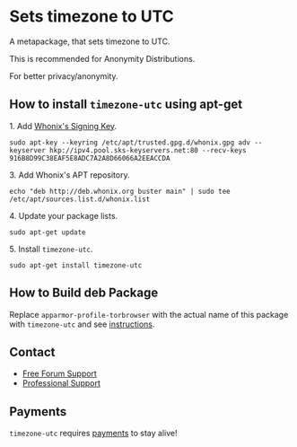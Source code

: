 # Sets timezone to UTC #

A metapackage, that sets timezone to UTC.

This is recommended for Anonymity Distributions.

For better privacy/anonymity.
## How to install `timezone-utc` using apt-get ##

1\. Add [Whonix's Signing Key](https://www.whonix.org/wiki/Whonix_Signing_Key).

```
sudo apt-key --keyring /etc/apt/trusted.gpg.d/whonix.gpg adv --keyserver hkp://ipv4.pool.sks-keyservers.net:80 --recv-keys 916B8D99C38EAF5E8ADC7A2A8D66066A2EEACCDA
```

3\. Add Whonix's APT repository.

```
echo "deb http://deb.whonix.org buster main" | sudo tee /etc/apt/sources.list.d/whonix.list
```

4\. Update your package lists.

```
sudo apt-get update
```

5\. Install `timezone-utc`.

```
sudo apt-get install timezone-utc
```

## How to Build deb Package ##

Replace `apparmor-profile-torbrowser` with the actual name of this package with `timezone-utc` and see [instructions](https://www.whonix.org/wiki/Dev/Build_Documentation/apparmor-profile-torbrowser).

## Contact ##

* [Free Forum Support](https://forums.whonix.org)
* [Professional Support](https://www.whonix.org/wiki/Professional_Support)

## Payments ##

`timezone-utc` requires [payments](https://www.whonix.org/wiki/Payments) to stay alive!
